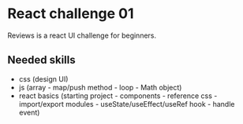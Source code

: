 # React challenge 01

Reviews is a react UI challenge for beginners.

## Needed skills

- css (design UI)
- js (array - map/push method - loop - Math object)
- react basics (starting project - components - reference css - import/export modules - useState/useEffect/useRef hook - handle event)
